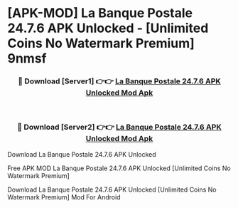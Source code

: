 # [APK-MOD] La Banque Postale 24.7.6 APK Unlocked - [Unlimited Coins No Watermark Premium] 9nmsf



<div align="center">
<h3>🔴 Download [Server1] 👉👉 <a href="https://momento.my/?title=La_Banque_Postale_24.7.6_APK_Unlocked">La Banque Postale 24.7.6 APK Unlocked Mod Apk</a></h3><br>

<h3>🔴 Download [Server2] 👉👉 <a href="https://momento.my/?title=La_Banque_Postale_24.7.6_APK_Unlocked">La Banque Postale 24.7.6 APK Unlocked Mod Apk</a></h3>
</div>



Download La Banque Postale 24.7.6 APK Unlocked 

Free APK MOD La Banque Postale 24.7.6 APK Unlocked [Unlimited Coins No Watermark Premium]

Download La Banque Postale 24.7.6 APK Unlocked [Unlimited Coins No Watermark Premium] Mod For Android
